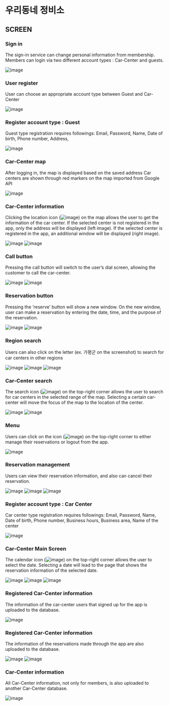 # 우리동네 정비소

## SCREEN

### Sign in

 The sign-in service can change personal information from membership. Members can login via two different account types : Car-Center and guests.
 
![image](https://user-images.githubusercontent.com/84771856/172035257-f47e2c3a-2194-4ceb-b6bc-360900b5ca05.png)


### User register

 User can choose an appropriate account type between Guest and Car-Center
 
![image](https://user-images.githubusercontent.com/84771856/172035276-005f9b0a-baf9-432d-a003-7a2cdb59e4ed.png)

### Register account type : Guest

Guest type registration requires followings:
Email,
Password,
Name,
Date of birth,
Phone number,
Address,

![image](https://user-images.githubusercontent.com/84771856/172035292-7954e420-80ec-4da2-b6e6-f0c17ede9faf.png)

### Car-Center map

 After logging in, the map is displayed based on the saved address Car centers are shown through red markers on the map imported from Google API

![image](https://user-images.githubusercontent.com/84771856/172035303-82ab57b4-a046-4f9d-957f-801331912151.png)

### Car-Center information

 Clicking the location icon (![image](https://user-images.githubusercontent.com/84771856/172035312-d02108c9-8cba-43e5-9798-3aef90b24b61.png)) on the map allows the user to get the information of the car center. If the selected center is not registered in the app, only the address will be displayed (left image). If the selected center is registered in the app, an additional window will be  displayed (right image).

![image](https://user-images.githubusercontent.com/84771856/172035333-f1ad5b2e-5bd3-4437-b2b1-3657cb5c4543.png)
![image](https://user-images.githubusercontent.com/84771856/172035337-48556684-0ce9-4865-8ccc-e4e6a1ad2503.png)

### Call button

 Pressing the call button will switch to the user’s dial screen, allowing the customer to call the car-center.

![image](https://user-images.githubusercontent.com/84771856/172035349-4b84772f-4374-43d3-8617-83c6ce0ea0b7.png)
![image](https://user-images.githubusercontent.com/84771856/172035350-a6178324-195e-4a21-89ae-565e8bc72b7b.png)

### Reservation button

 Pressing the ‘reserve’ button will show a new window. On the new window, user can make a reservation by entering the date, time, and the purpose of the reservation.

![image](https://user-images.githubusercontent.com/84771856/172035359-f864850b-5f7d-4209-9ce0-dbc65192b87f.png)
![image](https://user-images.githubusercontent.com/84771856/172035362-1581b824-0d99-47a2-86fa-146b8b62691e.png)

### Region search

 Users can also click on the letter (ex. 가평군 on the screenshot) to search for car centers in other regions

![image](https://user-images.githubusercontent.com/84771856/172035368-93a60274-d1c0-4a7b-95d3-6cd8c011b7a8.png)
![image](https://user-images.githubusercontent.com/84771856/172035371-248a13bc-281d-4e0a-ac66-3e1d39973039.png)
![image](https://user-images.githubusercontent.com/84771856/172035374-85f7125c-255f-49d9-8dd3-4d5d9e398ebd.png)

### Car-Center search

 The search icon (![image](https://user-images.githubusercontent.com/84771856/172035388-45c1ed3c-0b4c-4be6-8394-9c46b3a4781b.png)) on the top-right corner allows the user to search for car centers in the selected range of the map. Selecting a certain car-center will move the focus of the map to the location of the center.

![image](https://user-images.githubusercontent.com/84771856/172035392-d1af8e27-8433-42e6-ab21-3e6a375a1350.png)
![image](https://user-images.githubusercontent.com/84771856/172035395-838bbc0b-78d5-4522-9372-a4d3e37c30aa.png)

### Menu

 Users can click on the icon (![image](https://user-images.githubusercontent.com/84771856/172035405-ff72cfdd-81b2-4628-b215-8a98baf72429.png)) on the top-right corner to either manage their reservations or logout from the app.

![image](https://user-images.githubusercontent.com/84771856/172035407-c0669b94-d577-45c6-a215-5d2604a8519b.png)

### Reservation management

 Users can view their reservation information, and also can cancel their reservation.

![image](https://user-images.githubusercontent.com/84771856/172035418-27702a16-87aa-4dea-9b95-2cc4571b8be6.png)
![image](https://user-images.githubusercontent.com/84771856/172035419-7ab6f47c-1fdc-4252-bd91-ddd8a822c511.png)
![image](https://user-images.githubusercontent.com/84771856/172035420-0fd15dab-5cb3-46bb-81f1-fc3abb004165.png)

### Register account type : Car Center

 Car center type registration requires followings:
Email,
Password,
Name,
Date of birth,
Phone number,
Business hours,
Business area,
Name of the center

![image](https://user-images.githubusercontent.com/84771856/172035439-6ad23e65-fa09-4ab8-b746-48c458149122.png)

### Car-Center Main Screen

 The calendar icon (![image](https://user-images.githubusercontent.com/84771856/172035447-1bc264ef-feca-4654-a0f3-36b33cc3bf91.png)) on the top-right corner allows the user to select the date. Selecting a date will lead to the page that shows the reservation information of the selected date.

![image](https://user-images.githubusercontent.com/84771856/172035449-ddd6a6e7-9d39-4a10-bdbe-5074d9253a18.png)
![image](https://user-images.githubusercontent.com/84771856/172035450-6696dd84-2697-44fe-96bd-d3fd962dce14.png)
![image](https://user-images.githubusercontent.com/84771856/172035452-ec5b0429-b0e3-46f6-97a2-abf05b1f30f4.png)

### Registered Car-Center information 

 The information of the car-center users that signed up for the app is uploaded to the database.

![image](https://user-images.githubusercontent.com/84771856/172035458-dc87dc72-7873-4c6f-bc3a-8c25eff89581.png)

### Registered Car-Center information 

 The information of the reservations made through the app are also uploaded to the database.

![image](https://user-images.githubusercontent.com/84771856/172035464-8283db5e-f5c1-4217-ae23-a6334f4e0548.png)
![image](https://user-images.githubusercontent.com/84771856/172035466-f8aeb915-a4cc-48d9-818f-8f4e4fafcc1f.png)

### Car-Center information 

 All Car-Center information, not only for members, is also uploaded to another Car-Center database.

![image](https://user-images.githubusercontent.com/84771856/172035477-91502d0b-cb5c-4d47-8536-9fd2a46763ce.png)



